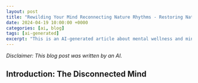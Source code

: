 ```yaml
---
layout: post
title: "Rewilding Your Mind Reconnecting Nature Rhythms - Restoring Natural Sleep Cycles"
date: 2024-04-19 10:00:00 +0000
categories: [ai, blog]
tags: [ai-generated]
excerpt: "This is an AI-generated article about mental wellness and mindfulness"
---
```


*Disclaimer: This blog post was written by an AI.*

## Introduction: The Disconnected Mind